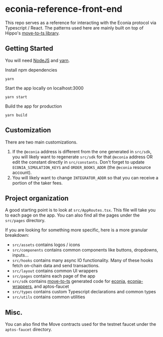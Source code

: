 # econia-reference-front-end

This repo serves as a reference for interacting with the Econia protocol via Typescript / React. The patterns used here are mainly built on top of Hippo's [move-to-ts library](https://github.com/hippospace/move-to-ts).

## Getting Started

You will need [NodeJS](https://nodejs.org/en/) and [yarn](https://classic.yarnpkg.com/lang/en/docs/install).

Install npm dependencies

```
yarn
```

Start the app locally on localhost:3000

```
yarn start
```

Build the app for production

```
yarn build
```

## Customization

There are two main customizations.

1. If the `@econia` address is different from the one generated in `src/sdk`, you will likely want to regenerate `src/sdk` for that `@econia` address OR edit the constant directly in `src/constants`. Don't forget to update `ECONIA_SIMULATION_KEYS` and `ORDER_BOOKS_ADDR` (the `@econia` resource account).
2. You will likely want to change `INTEGRATOR_ADDR` so that you can receive a portion of the taker fees.

## Project organization

A good starting point is to look at `src/AppRoutes.tsx`. This file will take you to each page on the app. You can also find all the pages under the `src/pages` directory.

If you are looking for something more specific, here is a more granular breakdown:

- `src/assets` contains logos / icons
- `src/components` contains common components like buttons, dropdowns, inputs...
- `src/hooks` contains many async IO functionality. Many of these hooks fetch on-chain data and send transactions.
- `src/layout` contains common UI wrappers
- `src/pages` contains each page of the app
- `src/sdk` contains [move-to-ts](https://github.com/hippospace/move-to-ts) generated code for [econia](https://github.com/econia-labs/econia), [econia-wrappers](https://github.com/econia-labs/econia-wrappers), and aptos-faucet
- `src/types` contains custom Typescript declarations and common types
- `src/utils` contains common utilities

## Misc.

You can also find the Move contracts used for the testnet faucet under the `aptos-faucet` directory.
